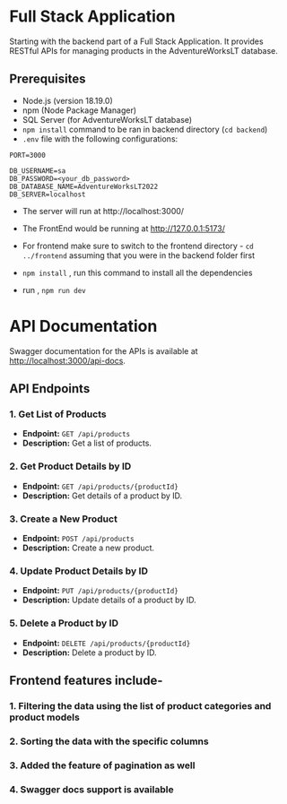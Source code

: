 # Full Stack Application

Starting with the backend part of a Full Stack Application. It provides RESTful APIs for managing products in the AdventureWorksLT database.

## Prerequisites

- Node.js (version 18.19.0)
- npm (Node Package Manager)
- SQL Server (for AdventureWorksLT database)
- ```npm install``` command to be ran in backend directory (```cd backend```)
- `.env` file with the following configurations:

```env
PORT=3000

DB_USERNAME=sa
DB_PASSWORD=<your_db_password>
DB_DATABASE_NAME=AdventureWorksLT2022
DB_SERVER=localhost
```

- The server will run at http://localhost:3000/
- The FrontEnd would be running at http://127.0.0.1:5173/

- For frontend make sure to switch to the frontend directory - ```cd ../frontend``` assuming that you were in the backend folder first
- ```npm install``` , run this command to install all the dependencies
- run , ```npm run dev```

# API Documentation

Swagger documentation for the APIs is available at [http://localhost:3000/api-docs](http://localhost:3000/api-docs).

## API Endpoints

### 1. Get List of Products

- **Endpoint:** `GET /api/products`
- **Description:** Get a list of products.

### 2. Get Product Details by ID

- **Endpoint:** `GET /api/products/{productId}`
- **Description:** Get details of a product by ID.

### 3. Create a New Product

- **Endpoint:** `POST /api/products`
- **Description:** Create a new product.

### 4. Update Product Details by ID

- **Endpoint:** `PUT /api/products/{productId}`
- **Description:** Update details of a product by ID.

### 5. Delete a Product by ID

- **Endpoint:** `DELETE /api/products/{productId}`
- **Description:** Delete a product by ID.

## Frontend features include-

### 1. Filtering the data using the list of product categories and product models
### 2. Sorting the data with the specific columns
### 3. Added the feature of pagination as well
### 4. Swagger docs support is available


